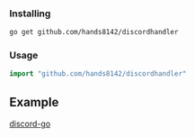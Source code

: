 ### Installing

```sh
go get github.com/hands8142/discordhandler
```

### Usage

```go
import "github.com/hands8142/discordhandler"
```

## Example

[discord-go](https://github.com/hands8142/discord-go)